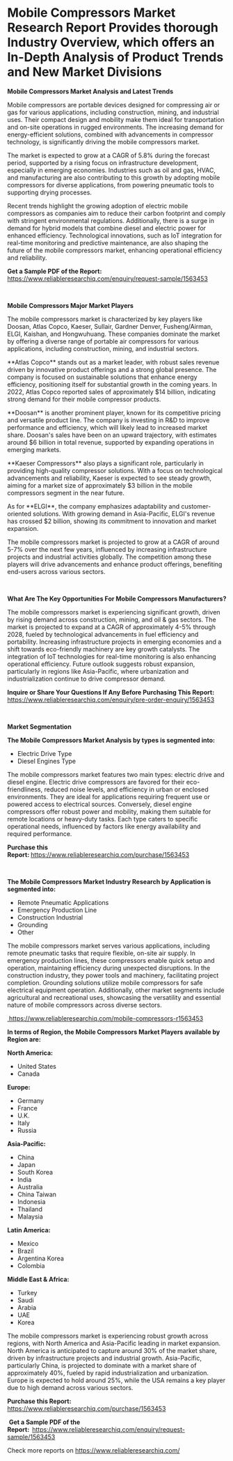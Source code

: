 <p><h1>Mobile Compressors Market Research Report Provides thorough Industry Overview, which offers an In-Depth Analysis of Product Trends and New Market Divisions</h1></p><p><strong>Mobile Compressors Market Analysis and Latest Trends</strong></p>
<p><p>Mobile compressors are portable devices designed for compressing air or gas for various applications, including construction, mining, and industrial uses. Their compact design and mobility make them ideal for transportation and on-site operations in rugged environments. The increasing demand for energy-efficient solutions, combined with advancements in compressor technology, is significantly driving the mobile compressors market.</p><p>The market is expected to grow at a CAGR of 5.8% during the forecast period, supported by a rising focus on infrastructure development, especially in emerging economies. Industries such as oil and gas, HVAC, and manufacturing are also contributing to this growth by adopting mobile compressors for diverse applications, from powering pneumatic tools to supporting drying processes.</p><p>Recent trends highlight the growing adoption of electric mobile compressors as companies aim to reduce their carbon footprint and comply with stringent environmental regulations. Additionally, there is a surge in demand for hybrid models that combine diesel and electric power for enhanced efficiency. Technological innovations, such as IoT integration for real-time monitoring and predictive maintenance, are also shaping the future of the mobile compressors market, enhancing operational efficiency and reliability.</p></p>
<p><strong>Get a Sample PDF of the Report:&nbsp;</strong> <a href="https://www.reliableresearchiq.com/enquiry/request-sample/1563453?utm_campaign=3171&utm_medium=2&utm_source=Github&utm_content=ia&utm_term=11042025&utm_id=mobile-compressors">https://www.reliableresearchiq.com/enquiry/request-sample/1563453</a></p>
<p>&nbsp;</p>
<p><strong>Mobile Compressors Major Market Players</strong></p>
<p><p>The mobile compressors market is characterized by key players like Doosan, Atlas Copco, Kaeser, Sullair, Gardner Denver, Fusheng/Airman, ELGI, Kaishan, and Hongwuhuang. These companies dominate the market by offering a diverse range of portable air compressors for various applications, including construction, mining, and industrial sectors.</p><p>**Atlas Copco** stands out as a market leader, with robust sales revenue driven by innovative product offerings and a strong global presence. The company is focused on sustainable solutions that enhance energy efficiency, positioning itself for substantial growth in the coming years. In 2022, Atlas Copco reported sales of approximately $14 billion, indicating strong demand for their mobile compressor products.</p><p>**Doosan** is another prominent player, known for its competitive pricing and versatile product line. The company is investing in R&D to improve performance and efficiency, which will likely lead to increased market share. Doosan's sales have been on an upward trajectory, with estimates around $6 billion in total revenue, supported by expanding operations in emerging markets.</p><p>**Kaeser Compressors** also plays a significant role, particularly in providing high-quality compressor solutions. With a focus on technological advancements and reliability, Kaeser is expected to see steady growth, aiming for a market size of approximately $3 billion in the mobile compressors segment in the near future.</p><p>As for **ELGI**, the company emphasizes adaptability and customer-oriented solutions. With growing demand in Asia-Pacific, ELGI's revenue has crossed $2 billion, showing its commitment to innovation and market expansion.</p><p>The mobile compressors market is projected to grow at a CAGR of around 5-7% over the next few years, influenced by increasing infrastructure projects and industrial activities globally. The competition among these players will drive advancements and enhance product offerings, benefiting end-users across various sectors.</p></p>
<p>&nbsp;</p>
<p><strong>What Are The Key Opportunities For Mobile Compressors Manufacturers?</strong></p>
<p><p>The mobile compressors market is experiencing significant growth, driven by rising demand across construction, mining, and oil & gas sectors. The market is projected to expand at a CAGR of approximately 4-5% through 2028, fueled by technological advancements in fuel efficiency and portability. Increasing infrastructure projects in emerging economies and a shift towards eco-friendly machinery are key growth catalysts. The integration of IoT technologies for real-time monitoring is also enhancing operational efficiency. Future outlook suggests robust expansion, particularly in regions like Asia-Pacific, where urbanization and industrialization continue to drive compressor demand.</p></p>
<p><strong>Inquire or Share Your Questions If Any Before Purchasing This Report:</strong> <a href="https://www.reliableresearchiq.com/enquiry/pre-order-enquiry/1563453?utm_campaign=3171&utm_medium=2&utm_source=Github&utm_content=ia&utm_term=11042025&utm_id=mobile-compressors">https://www.reliableresearchiq.com/enquiry/pre-order-enquiry/1563453</a></p>
<p>&nbsp;</p>
<p><strong>Market Segmentation</strong></p>
<p><strong>The Mobile Compressors Market Analysis by types is segmented into:</strong></p>
<p><ul><li>Electric Drive Type</li><li>Diesel Engines Type</li></ul></p>
<p><p>The mobile compressors market features two main types: electric drive and diesel engine. Electric drive compressors are favored for their eco-friendliness, reduced noise levels, and efficiency in urban or enclosed environments. They are ideal for applications requiring frequent use or powered access to electrical sources. Conversely, diesel engine compressors offer robust power and mobility, making them suitable for remote locations or heavy-duty tasks. Each type caters to specific operational needs, influenced by factors like energy availability and required performance.</p></p>
<p><strong>Purchase this Report:&nbsp;</strong><a href="https://www.reliableresearchiq.com/purchase/1563453?utm_campaign=3171&utm_medium=2&utm_source=Github&utm_content=ia&utm_term=11042025&utm_id=mobile-compressors">https://www.reliableresearchiq.com/purchase/1563453</a></p>
<p>&nbsp;</p>
<p><strong>The Mobile Compressors Market Industry Research by Application is segmented into:</strong></p>
<p><ul><li>Remote Pneumatic Applications</li><li>Emergency Production Line</li><li>Construction Industrial</li><li>Grounding</li><li>Other</li></ul></p>
<p><p>The mobile compressors market serves various applications, including remote pneumatic tasks that require flexible, on-site air supply. In emergency production lines, these compressors enable quick setup and operation, maintaining efficiency during unexpected disruptions. In the construction industry, they power tools and machinery, facilitating project completion. Grounding solutions utilize mobile compressors for safe electrical equipment operation. Additionally, other market segments include agricultural and recreational uses, showcasing the versatility and essential nature of mobile compressors across diverse sectors.</p></p>
<p><a href="https://www.reliableresearchiq.com/mobile-compressors-r1563453?utm_campaign=3171&utm_medium=2&utm_source=Github&utm_content=ia&utm_term=11042025&utm_id=mobile-compressors">&nbsp;https://www.reliableresearchiq.com/mobile-compressors-r1563453</a></p>
<p><strong>In terms of Region, the Mobile Compressors Market Players available by Region are:</strong></p>
<p>
    <p> <strong> North America: </strong>
        <ul>
            <li>United States</li>
            <li>Canada</li>
        </ul>
        </p> 
    <p> <strong> Europe: </strong>
        <ul>
            <li>Germany</li>
            <li>France</li>
            <li>U.K.</li>
            <li>Italy</li>
            <li>Russia</li>
        </ul>
        </p> 
    <p> <strong> Asia-Pacific: </strong>
        <ul>
            <li>China</li>
            <li>Japan</li>
            <li>South Korea</li>
            <li>India</li>
            <li>Australia</li>
            <li>China Taiwan</li>
            <li>Indonesia</li>
            <li>Thailand</li>
            <li>Malaysia</li>
        </ul>
        </p> 
    <p> <strong> Latin America: </strong>
        <ul>
            <li>Mexico</li>
            <li>Brazil</li>
            <li>Argentina Korea</li>
            <li>Colombia</li>
        </ul>
        </p> 
    <p> <strong> Middle East & Africa: </strong>
        <ul>
            <li>Turkey</li>
            <li>Saudi</li>
            <li>Arabia</li>
            <li>UAE</li>
            <li>Korea</li>
        </ul>
    </p>
    </p>
<p><p>The mobile compressors market is experiencing robust growth across regions, with North America and Asia-Pacific leading in market expansion. North America is anticipated to capture around 30% of the market share, driven by infrastructure projects and industrial growth. Asia-Pacific, particularly China, is projected to dominate with a market share of approximately 40%, fueled by rapid industrialization and urbanization. Europe is expected to hold around 25%, while the USA remains a key player due to high demand across various sectors.</p></p>
<p><strong>Purchase this Report: </strong><a href="https://www.reliableresearchiq.com/purchase/1563453?utm_campaign=3171&utm_medium=2&utm_source=Github&utm_content=ia&utm_term=11042025&utm_id=mobile-compressors">https://www.reliableresearchiq.com/purchase/1563453</a></p>
<p>&nbsp;<strong>Get a Sample PDF of the Report:&nbsp;&nbsp;</strong><a href="https://www.reliableresearchiq.com/enquiry/request-sample/1563453?utm_campaign=3171&utm_medium=2&utm_source=Github&utm_content=ia&utm_term=11042025&utm_id=mobile-compressors">https://www.reliableresearchiq.com/enquiry/request-sample/1563453</a></p>
<p><strong></strong></p>
<p>Check more reports on <a href="https://www.reliableresearchiq.com/?utm_campaign=3171&utm_medium=2&utm_source=Github&utm_content=ia&utm_term=11042025&utm_id=mobile-compressors">https://www.reliableresearchiq.com/</a></p>